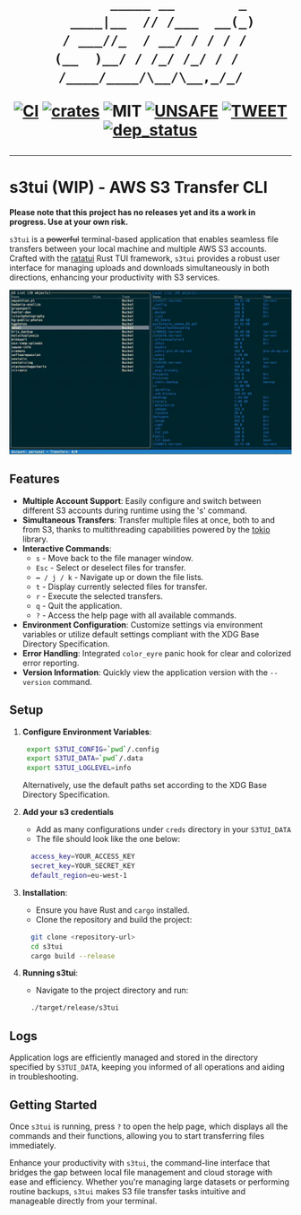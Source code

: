 <h1 align="center">

```angular2html
        _____ __        _ 
   ____|__  // /___  __(_)
  / ___//_  / __/ / / / / 
 (__  )__/ / /_/ /_/ / /  
/____/____/\__/\__,_/_/
```

[![CI][s0]][l0] [![crates][s1]][l1] ![MIT][s2] [![UNSAFE][s3]][l3] [![TWEET][s6]][l6] [![dep_status][s7]][l7]

</h1>

[s0]: https://github.com/softberries/s3tui/actions/workflows/rust.yml/badge.svg
[l0]: https://github.com/softberries/s3tui/actions/workflows/rust.yml
[s1]: https://img.shields.io/crates/v/s3tui.svg
[l1]: https://crates.io/crates/s3tui
[s2]: https://img.shields.io/badge/license-MIT-blue.svg
[s3]: https://img.shields.io/badge/unsafe-forbidden-success.svg
[l3]: https://github.com/rust-secure-code/safety-dance/
[s6]: https://img.shields.io/twitter/follow/grajo?label=follow&style=social
[l6]: https://twitter.com/intent/follow?screen_name=grajo
[s7]: https://deps.rs/repo/github/softberries/s3ui/status.svg
[l7]: https://deps.rs/repo/github/softberries/s3tui

---

# s3tui (WIP) - AWS S3 Transfer CLI

**Please note that this project has no releases yet and its a work in progress. Use at your own risk.**

`s3tui` is a ~~powerful~~ terminal-based application that enables seamless file transfers between your local machine and multiple AWS S3 accounts. Crafted with the [ratatui](https://github.com/ratatui-org/ratatui) Rust TUI framework, `s3tui` provides a robust user interface for managing uploads and downloads simultaneously in both directions, enhancing your productivity with S3 services.

![s3tui](assets/s3tui.gif)

## Features

- **Multiple Account Support**: Easily configure and switch between different S3 accounts during runtime using the 's' command.
- **Simultaneous Transfers**: Transfer multiple files at once, both to and from S3, thanks to multithreading capabilities powered by the [tokio](https://github.com/tokio-rs/tokio) library.
- **Interactive Commands**:
    - `s` - Move back to the file manager window.
    - `Esc` - Select or deselect files for transfer.
    - `↔ / j / k` - Navigate up or down the file lists.
    - `t` - Display currently selected files for transfer.
    - `r` - Execute the selected transfers.
    - `q` - Quit the application.
    - `?` - Access the help page with all available commands.
- **Environment Configuration**: Customize settings via environment variables or utilize default settings compliant with the XDG Base Directory Specification.
- **Error Handling**: Integrated `color_eyre` panic hook for clear and colorized error reporting.
- **Version Information**: Quickly view the application version with the `--version` command.

## Setup

1. **Configure Environment Variables**:
   ```bash
    export S3TUI_CONFIG=`pwd`/.config
    export S3TUI_DATA=`pwd`/.data
    export S3TUI_LOGLEVEL=info
   ```
   Alternatively, use the default paths set according to the XDG Base Directory Specification.

2. **Add your s3 credentials**
    - Add as many configurations under `creds` directory in your `S3TUI_DATA`
    - The file should look like the one below:
    ```bash
      access_key=YOUR_ACCESS_KEY
      secret_key=YOUR_SECRET_KEY
      default_region=eu-west-1
    ```
2. **Installation**:
    - Ensure you have Rust and `cargo` installed.
    - Clone the repository and build the project:
    ```bash
      git clone <repository-url>
      cd s3tui
      cargo build --release
    ```

3. **Running s3tui**:
    - Navigate to the project directory and run:
    ```bash
      ./target/release/s3tui
    ```

## Logs

Application logs are efficiently managed and stored in the directory specified by `S3TUI_DATA`, keeping you informed of all operations and aiding in troubleshooting.

## Getting Started

Once `s3tui` is running, press `?` to open the help page, which displays all the commands and their functions, allowing you to start transferring files immediately.

Enhance your productivity with `s3tui`, the command-line interface that bridges the gap between local file management and cloud storage with ease and efficiency. Whether you're managing large datasets or performing routine backups, `s3tui` makes S3 file transfer tasks intuitive and manageable directly from your terminal.
